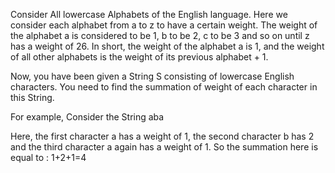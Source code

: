 Consider All lowercase Alphabets of the English language. Here we consider each alphabet from a to z to have a certain weight. The weight of the alphabet a is considered to be 1, b to be 2, c to be 3 and so on until z has a weight of 26. In short, the weight of the alphabet a is 1, and the weight of all other alphabets is the weight of its previous alphabet + 1.

Now, you have been given a String S consisting of lowercase English characters. You need to find the summation of weight of each character in this String.

For example, Consider the String aba

Here, the first character a has a weight of 1, the second character b has 2 and the third character a again has a weight of 1. So the summation here is equal to : 1+2+1=4
